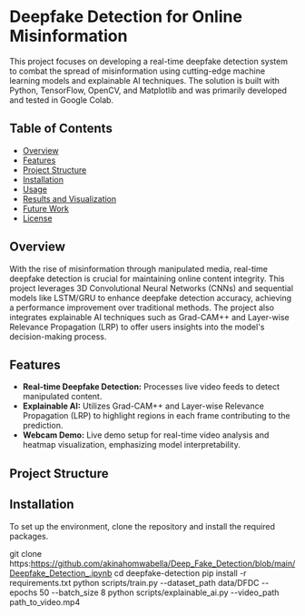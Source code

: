 # Deepfake Detection for Online Misinformation

This project focuses on developing a real-time deepfake detection system to combat the spread of misinformation using cutting-edge machine learning models and explainable AI techniques. The solution is built with Python, TensorFlow, OpenCV, and Matplotlib and was primarily developed and tested in Google Colab.

## Table of Contents
- [Overview](#overview)
- [Features](#features)
- [Project Structure](#project-structure)
- [Installation](#installation)
- [Usage](#usage)
- [Results and Visualization](#results-and-visualization)
- [Future Work](#future-work)
- [License](#license)

## Overview
With the rise of misinformation through manipulated media, real-time deepfake detection is crucial for maintaining online content integrity. This project leverages 3D Convolutional Neural Networks (CNNs) and sequential models like LSTM/GRU to enhance deepfake detection accuracy, achieving a performance improvement  over traditional methods. The project also integrates explainable AI techniques such as Grad-CAM++ and Layer-wise Relevance Propagation (LRP) to offer users insights into the model's decision-making process.

## Features
- **Real-time Deepfake Detection:** Processes live video feeds to detect manipulated content.
- **Explainable AI:** Utilizes Grad-CAM++ and Layer-wise Relevance Propagation (LRP) to highlight regions in each frame contributing to the prediction.
- **Webcam Demo:** Live demo setup for real-time video analysis and heatmap visualization, emphasizing model interpretability.

## Project Structure

## Installation
To set up the environment, clone the repository and install the required packages.


git clone https:https://github.com/akinahomwabella/Deep_Fake_Detection/blob/main/Deepfake_Detection_.ipynb
cd deepfake-detection
pip install -r requirements.txt
python scripts/train.py --dataset_path data/DFDC --epochs 50 --batch_size 8
python scripts/explainable_ai.py --video_path path_to_video.mp4
